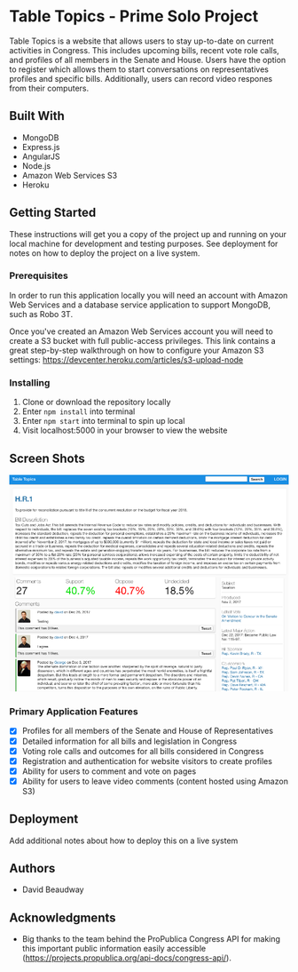 # Table Topics - Prime Solo Project

Table Topics is a website that allows users to stay up-to-date on current activities in Congress. This includes upcoming bills, recent vote role calls, and profiles of all members in the Senate and House.
Users have the option to register which allows them to start conversations on representatives profiles and specific bills. Additionally, users can record video respones from their computers.

## Built With

- MongoDB
- Express.js
- AngularJS
- Node.js
- Amazon Web Services S3
- Heroku

## Getting Started

These instructions will get you a copy of the project up and running on your local machine for development and testing purposes. See deployment for notes on how to deploy the project on a live system.

### Prerequisites

In order to run this application locally you will need an account with Amazon Web Services and a database service application to support MongoDB, such as Robo 3T.

Once you've created an Amazon Web Services account you will need to create a S3 bucket with full public-access privileges. This link contains a great step-by-step walkthrough on how to configure your Amazon S3 settings: https://devcenter.heroku.com/articles/s3-upload-node


### Installing

1. Clone or download the repository locally
2. Enter ```npm install``` into terminal
3. Enter ```npm start``` into terminal to spin up local
4. Visit localhost:5000 in your browser to view the website

## Screen Shots

![Alt text](https://github.com/dbeaudway/solo-project/blob/master/screenshots/bill-page.png "Bill Page")

### Primary Application Features

- [x] Profiles for all members of the Senate and House of Representatives
- [x] Detailed information for all bills and legislation in Congress
- [x] Voting role calls and outcomes for all bills considered in Congress
- [x] Registration and authentication for website visitors to create profiles
- [x] Ability for users to comment and vote on pages
- [x] Ability for users to leave video comments (content hosted using Amazon S3)

## Deployment

Add additional notes about how to deploy this on a live system

## Authors

* David Beaudway


## Acknowledgments

* Big thanks to the team behind the ProPublica Congress API for making this important public information easily accessible (https://projects.propublica.org/api-docs/congress-api/).
